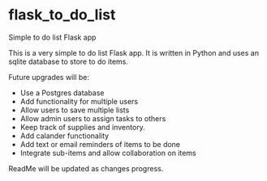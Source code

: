 # flask_to_do_list
Simple to do list Flask app

This is a very simple to do list Flask app. It is written in Python and uses an sqlite database to store to do items.

Future upgrades will be: 
   * Use a Postgres database 
   * Add functionality for multiple users 
   * Allow users to save multiple lists 
   * Allow admin users to assign tasks to others 
   * Keep track of supplies and inventory.
   * Add calander functionality
   * Add text or email reminders of items to be done
   * Integrate sub-items and allow collaboration on items
   

ReadMe will be updated as changes progress.
